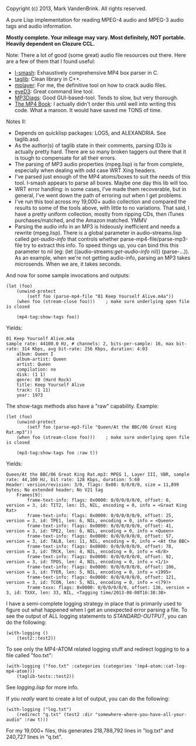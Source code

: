 Copyright (c) 2013, Mark VandenBrink. All rights reserved.

A pure Lisp implementation for reading MPEG-4 audio and MPEG-3 audio tags and audio information.

**Mostly complete.  Your mileage may vary. Most definitely, NOT portable.  Heavily dependent on Clozure CCL.**

Note: There a lot of good (some great) audio file resources out there.  Here are a few of them that I found useful:

* [l-smash](http://code.google.com/p/l-smash/): Exhaustively comprehensive MP4 box parser in C.
* [taglib](http://taglib.github.io/): Clean library in C++.
* [mplayer](http://www.mplayerhq.hu): For me, the definitive tool on how to crack audio files.
* [eyeD3](http://eyed3.nicfit.net/): Great command line tool.
* [MP3Diags](http://mp3diags.sourceforge.net/): Good GUI-based-tool.  Tends to slow, but very thorough.
* [The MP4 Book](http://www.amazon.com/gp/search?index=books&linkCode=qs&keywords=0130616214): I actually didn't order this until well into writing this code.   What a maroon. 
  It would have saved me TONS of time.

Notes II:

* Depends on quicklisp packages: LOG5, and ALEXANDRIA.  See taglib.asd.
* As the author(s) of taglib state in their comments, parsing ID3s is actually pretty hard. There are so many broken taggers out there
  that it is tough to compensate for all their errors.
* The parsing of MP3 audio properties (mpeg.lisp) is far from complete, especially when dealing with odd case WRT Xing headers.
* I've parsed just enough of the MP4 atoms/boxes to suit the needs of this tool.  l-smash appears to parse all boxes.  Maybe one day this lib will too.
* WRT error handling: in some cases, I've made them recoverable, but in general, I've went down the path of erroring out when
  I get problems. 
* I've run this tool across my 19,000+ audio collection and compared the results to some of the tools above, with little to no variations.
  That said, I have a pretty uniform collection, mostly from ripping CDs, then iTunes purchases/matched, and the Amazon matched. YMMV
* Parsing the audio info in an MP3 is hideously inefficient and needs a rewrite (mpeg.lisp). There is a global parameter in audio-streams.lisp
  called *get-audio-info* that controls whether parse-mp4-file/parse-mp3-file try to extract this info.  To speed things up,
  you can bind this this parameter to nil (eg: (let ((audio-streams:*get-audio-info* nil)) (parse-...)).  As an example, when we're 
  not getting audio-info, parsing an MP3 takes microsends.  When we are, it takes seconds.

And now for some sample invocations and outputs:

````
(let (foo)
    (unwind-protect
        (setf foo (parse-mp4-file "01 Keep Yourself Alive.m4a"))
    (when foo (stream-close foo)))    ; make sure underlying open file is closed

	(mp4-tag:show-tags foo))
````

Yields:

```
01 Keep Yourself Alive.m4a
sample rate: 44100.0 Hz, # channels: 2, bits-per-sample: 16, max bit-rate: 314 Kbps, avg bit-rate: 256 Kbps, duration: 4:03
    album: Queen I
    album-artist: Queen
    artist: Queen
    compilation: no
    disk: (1 1)
    genre: 80 (Hard Rock)
    title: Keep Yourself Alive
    track: (1 11)
    year: 1973
```

The show-tags methods also have a "raw" capability.  Example:

```
(let (foo)
    (unwind-protect
        (setf foo (parse-mp3-file "Queen/At the BBC/06 Great King Rat.mp3"))
    (when foo (stream-close foo)))    ; make sure underlying open file is closed

	(mp3-tag:show-tags foo :raw t))
```

Yields:

```
Queen/At the BBC/06 Great King Rat.mp3: MPEG 1, Layer III, VBR, sample rate: 44,100 Hz, bit rate: 128 Kbps, duration: 5:60
Header: version/revision: 3/0, flags: 0x00: 0/0/0/0, size = 11,899 bytes; No extended header; No V21 tag
    Frames[9]:
        frame-text-info: flags: 0x0000: 0/0/0/0/0/0, offset: 0, version = 3, id: TIT2, len: 15, NIL, encoding = 0, info = <Great King Rat>
        frame-text-info: flags: 0x0000: 0/0/0/0/0/0, offset: 25, version = 3, id: TPE1, len: 6, NIL, encoding = 0, info = <Queen>
        frame-text-info: flags: 0x0000: 0/0/0/0/0/0, offset: 41, version = 3, id: TPE2, len: 6, NIL, encoding = 0, info = <Queen>
        frame-text-info: flags: 0x0000: 0/0/0/0/0/0, offset: 57, version = 3, id: TALB, len: 11, NIL, encoding = 0, info = <At the BBC>
        frame-text-info: flags: 0x0000: 0/0/0/0/0/0, offset: 78, version = 3, id: TRCK, len: 4, NIL, encoding = 0, info = <6/8>
        frame-text-info: flags: 0x0000: 0/0/0/0/0/0, offset: 92, version = 3, id: TPOS, len: 4, NIL, encoding = 0, info = <1/1>
        frame-text-info: flags: 0x0000: 0/0/0/0/0/0, offset: 106, version = 3, id: TYER, len: 5, NIL, encoding = 0, info = <1995>
        frame-text-info: flags: 0x0000: 0/0/0/0/0/0, offset: 121, version = 3, id: TCON, len: 5, NIL, encoding = 0, info = <(79)>
        frame-txxx: flags: 0x0000: 0/0/0/0/0/0, offset: 136, version = 3, id: TXXX, len: 33, NIL, <Tagging time/2013-08-08T16:38:38>
```

I have a semi-complete logging strategy in place that is primarily used to figure out what happened when I get
an unexpected error parsing a file. To see the output of ALL logging statements to *STANDARD-OUTPUT*, you can do the following:

```
(with-logging ()
    (test2::test2))
```

To see only the MP4-ATOM related logging stuff and redirect logging to to a file called "foo.txt":

```
(with-logging ("foo.txt" :categories (categories '(mp4-atom::cat-log-mp4-atom)))
    (taglib-tests::test2))
```

See *logging.lisp* for more info.

If you *really* want to create a lot of output, you can do the following:

```
(with-logging ("log.txt")
    (redirect "q.txt" (test2 :dir "somewhere-where-you-have-all-your-audio" :raw t)))
```

For my 19,000+ files, this generates 218,788,792 lines in "log.txt" and 240,727 lines in "q.txt".

